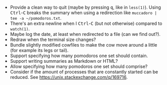 *   Provide a clean way to quit (maybe by pressing <kbd>q</kbd>, like in `less(1)`).
    Using <kbd>Ctrl</kbd>-<kbd>C</kbd> breaks the summary when using a redirection like
    `muccadoro | tee -a ~/pomodoros.txt`.
*   There's an extra newline when I <kbd>Ctrl</kbd>-<kbd>C</kbd> (but not otherwise)
    compared to `watch(1)`.
*   Maybe log the date, at least when redirected to a file (can we find out?).
*   Redraw when the terminal size changes?
*   Bundle slightly modified cowfiles to make the cow move around a little (for example
    its legs or tail).
*   Support specifying how many pomodoros one set should contain.
*   Support writing summaries as Markdown or HTML?
*   Allow specifying how many pomodoros one set should comprise?
*   Consider if the amount of processes that are constantly started can be reduced.  See
    <https://unix.stackexchange.com/q/169716>.
<!-- *   Make the terminal sticky (i3) when its high time to start the next pomodoro. -->
<!-- *   Desktop entry file. -->
<!-- *   Recommend using a faster lolcat (https://github.com/jaseg/lolcat)? -->

<!-- vim: set tw=90 sts=-1 sw=4 et spell: -->
